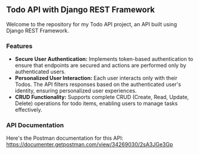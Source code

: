 ## Todo API with Django REST Framework
Welcome to the repository for my Todo API project, an API built using Django REST Framework.

### Features
- **Secure User Authentication:** Implements token-based authentication to ensure that endpoints are secured and actions are performed only by authenticated users.
- **Personalized User Interaction:** Each user interacts only with their Todos. The API filters responses based on the authenticated user's identity, ensuring personalized user experiences.
- **CRUD Functionality:** Supports complete CRUD (Create, Read, Update, Delete) operations for todo items, enabling users to manage tasks effectively.

### API Documentation
Here's the Postman documentation for this API: https://documenter.getpostman.com/view/34269030/2sA3JGe3Gp
